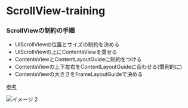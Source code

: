 # ScrollView-training

### ScrollViewの制約の手順
- UIScrollViewの位置とサイズの制約を決める
- UIScrollViewの上にContentsViewを乗せる
- ContentsViewとContentLayoutGuideに制約をつける
- ContentsViewの上下左右をContentLayoutGuideに合わせる(慣例的に)
- ContentsViewの大きさをFrameLayoutGuideで決める

[参考](https://qiita.com/Swift-User/items/67a5dd3d9eabf513aa2c)

![イメージ 2](https://user-images.githubusercontent.com/64759632/105578451-b44ec880-5dc3-11eb-9c34-4aa2fbd853f8.gif)
